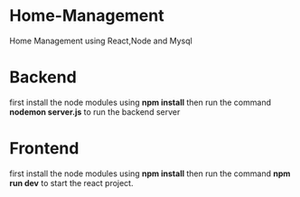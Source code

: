 # Home-Management
Home Management using React,Node and Mysql
# Backend
first install the node modules using **npm install**
then run the command **nodemon server.js** to run the backend server

# Frontend
first install the node modules using **npm install**
then run the command **npm run dev** to start the react project.

